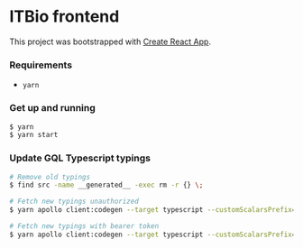 # ITBio frontend

This project was bootstrapped with [Create React App](https://github.com/facebookincubator/create-react-app).

### Requirements

- `yarn`

### Get up and running

```sh
$ yarn
$ yarn start
```

### Update GQL Typescript typings

```sh
# Remove old typings
$ find src -name __generated__ -exec rm -r {} \;

# Fetch new typings unauthorized
$ yarn apollo client:codegen --target typescript --customScalarsPrefix=SeFilm --passthroughCustomScalars --includes "src/**/*.{js,ts,tsx}" --globalTypesFile=src/__generated__/globalTypes.ts --endpoint http://localhost:8080/graphql

# Fetch new typings with bearer token
$ yarn apollo client:codegen --target typescript --customScalarsPrefix=SeFilm --passthroughCustomScalars --includes "src/**/*.{js,ts,tsx}" --globalTypesFile=src/__generated__/globalTypes.ts --endpoint http://localhost:8080/graphql --header 'Authorization: Bearer token_here'
```
